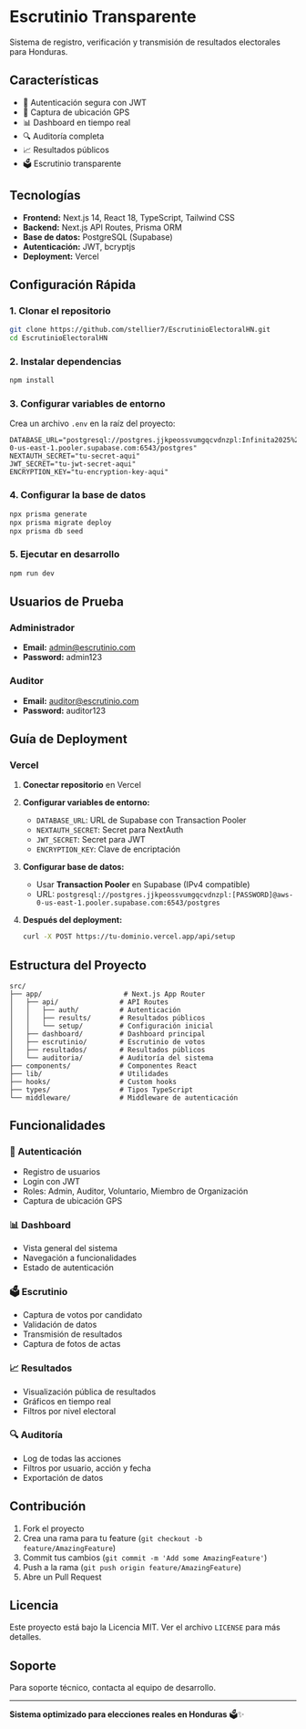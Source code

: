 # Escrutinio Transparente

Sistema de registro, verificación y transmisión de resultados electorales para Honduras.

## Características

- 🔐 Autenticación segura con JWT
- 📱 Captura de ubicación GPS
- 📊 Dashboard en tiempo real
- 🔍 Auditoría completa
- 📈 Resultados públicos
- 🗳️ Escrutinio transparente

## Tecnologías

- **Frontend:** Next.js 14, React 18, TypeScript, Tailwind CSS
- **Backend:** Next.js API Routes, Prisma ORM
- **Base de datos:** PostgreSQL (Supabase)
- **Autenticación:** JWT, bcryptjs
- **Deployment:** Vercel

## Configuración Rápida

### 1. Clonar el repositorio
```bash
git clone https://github.com/stellier7/EscrutinioElectoralHN.git
cd EscrutinioElectoralHN
```

### 2. Instalar dependencias
```bash
npm install
```

### 3. Configurar variables de entorno
Crea un archivo `.env` en la raíz del proyecto:
```env
DATABASE_URL="postgresql://postgres.jjkpeossvumgqcvdnzpl:Infinita2025%25@aws-0-us-east-1.pooler.supabase.com:6543/postgres"
NEXTAUTH_SECRET="tu-secret-aqui"
JWT_SECRET="tu-jwt-secret-aqui"
ENCRYPTION_KEY="tu-encryption-key-aqui"
```

### 4. Configurar la base de datos
```bash
npx prisma generate
npx prisma migrate deploy
npx prisma db seed
```

### 5. Ejecutar en desarrollo
```bash
npm run dev
```

## Usuarios de Prueba

### Administrador
- **Email:** admin@escrutinio.com
- **Password:** admin123

### Auditor
- **Email:** auditor@escrutinio.com
- **Password:** auditor123

## Guía de Deployment

### Vercel

1. **Conectar repositorio** en Vercel
2. **Configurar variables de entorno:**
   - `DATABASE_URL`: URL de Supabase con Transaction Pooler
   - `NEXTAUTH_SECRET`: Secret para NextAuth
   - `JWT_SECRET`: Secret para JWT
   - `ENCRYPTION_KEY`: Clave de encriptación

3. **Configurar base de datos:**
   - Usar **Transaction Pooler** en Supabase (IPv4 compatible)
   - URL: `postgresql://postgres.jjkpeossvumgqcvdnzpl:[PASSWORD]@aws-0-us-east-1.pooler.supabase.com:6543/postgres`

4. **Después del deployment:**
   ```bash
   curl -X POST https://tu-dominio.vercel.app/api/setup
   ```

## Estructura del Proyecto

```
src/
├── app/                    # Next.js App Router
│   ├── api/               # API Routes
│   │   ├── auth/          # Autenticación
│   │   ├── results/       # Resultados públicos
│   │   └── setup/         # Configuración inicial
│   ├── dashboard/         # Dashboard principal
│   ├── escrutinio/        # Escrutinio de votos
│   ├── resultados/        # Resultados públicos
│   └── auditoria/         # Auditoría del sistema
├── components/            # Componentes React
├── lib/                   # Utilidades
├── hooks/                 # Custom hooks
├── types/                 # Tipos TypeScript
└── middleware/            # Middleware de autenticación
```

## Funcionalidades

### 🔐 Autenticación
- Registro de usuarios
- Login con JWT
- Roles: Admin, Auditor, Voluntario, Miembro de Organización
- Captura de ubicación GPS

### 📊 Dashboard
- Vista general del sistema
- Navegación a funcionalidades
- Estado de autenticación

### 🗳️ Escrutinio
- Captura de votos por candidato
- Validación de datos
- Transmisión de resultados
- Captura de fotos de actas

### 📈 Resultados
- Visualización pública de resultados
- Gráficos en tiempo real
- Filtros por nivel electoral

### 🔍 Auditoría
- Log de todas las acciones
- Filtros por usuario, acción y fecha
- Exportación de datos

## Contribución

1. Fork el proyecto
2. Crea una rama para tu feature (`git checkout -b feature/AmazingFeature`)
3. Commit tus cambios (`git commit -m 'Add some AmazingFeature'`)
4. Push a la rama (`git push origin feature/AmazingFeature`)
5. Abre un Pull Request

## Licencia

Este proyecto está bajo la Licencia MIT. Ver el archivo `LICENSE` para más detalles.

## Soporte

Para soporte técnico, contacta al equipo de desarrollo.

---

**Sistema optimizado para elecciones reales en Honduras** 🗳️✨ 